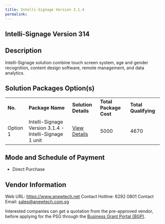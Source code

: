 ```yaml
---
title: Intelli-Signage Version 3.1.4
permalink: 
---
```


## Intelli-Signage Version 314

## Description

Intelli-Signage solution combine touch screen system, age and gender recognition, content design software, remote management, and data analytics.

## Solution Packages Option(s)

<table>
<tr>
<td><b>No.</b></td>
<td><b>Package Name</b></td>
<td><b>Solution Details</b></td>
<td><b>Total Package Cost</b></td>
<td><b>Total Qualifying</b></td>
</tr>
<tr>
<td>Option 1</td>
<td>Intelli-Signage Version 3.1.4 - Intelli-Signage 1 unit</td>
<td><a href='https://www.gobusiness.gov.sg/images/psg/Desensitised_Anewtech_Annex_3.pdf'>View Details</a></td>
<td>5000</td>
<td>4670</td>
</tr>
</table>

## Mode and Schedule of Payment

 - Direct Purchase

## Vendor Information

 Web URL: https://www.anewtech.net 
Contact Hotline: 6292 0801
Contact Email: sales@anewtech.com.sg 


Interested companies can get a quotation from the pre-approved vendor, before applying for the PSG through the <a href='https://www.businessgrants.gov.sg/'>Business Grant Portal (BGP)</a>.
